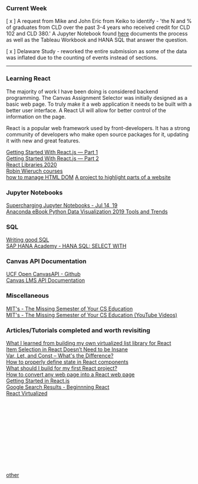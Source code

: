 ### Current Week 

 [ x ] A request from Mike and John Eric from Keiko to identify - 'the N and % of graduates from CLD over the past 3-4 years who received credit for CLD 102 and CLD 380.' A Jupyter Notebook found [here](retrieve_degrees_awarded_merge_with_enrollment.md) documents the process as well as the Tableau Workbook and HANA SQL that answer the question.  
 
 [ x ] Delaware Study - reworked the entire submission as some of the data was inflated due to the counting of events instead of sections.  

---

### Learning React  
The majority of work I have been doing is considered backend programming. The Canvas Assignment Selector was initially designed as a basic web page. To truly make it a web application it needs to be built with a better user interface. A React UI will allow for better control of the information on the page.  

React is a popular web framework used by front-developers. It has a strong community of developers who make open source packages for it, updating it with new and great features.  

[Getting Started With React.js — Part 1](https://medium.com/better-programming/getting-started-with-react-js-part-1-59598ef17780)  
[Getting Started With React.js — Part 2](https://medium.com/better-programming/getting-started-with-react-js-part-2-3dbd08c680a2)  
[React Libraries 2020](https://www.robinwieruch.de/react-libraries#routing-with-react-router)  
[Robin Wieruch courses](https://courses.robinwieruch.de/)  
[how to manage HTML DOM](https://htmldom.dev/)
[A project to highlight parts of a website](https://github.com/andrew4699/react-see-through#example)  

### Jupyter Notebooks  
[Supercharging Jupyter Notebooks - Jul 14, 19](https://towardsdatascience.com/supercharging-jupyter-notebooks-e22f5ad7ca18)  
[Anaconda eBook Python Data Visualization 2019 Tools and Trends](Anaconda_eBook_PyViz_0519.pdf)  

### SQL  
[Writing good SQL](https://towardsdatascience.com/writing-good-sql-ccb578ff9919)  
[SAP HANA Academy - HANA SQL: SELECT WITH](https://www.youtube.com/watch?v=ngEca_5c-H4)  

### Canvas API Documentation  
[UCF Open CanvasAPI - Github](https://github.com/ucfopen/canvasapi)  
[Canvas LMS API Documentation](https://canvas.instructure.com/doc/api/index.html)  

### Miscellaneous  
[MIT's - The Missing Semester of Your CS Education](https://missing.csail.mit.edu/)  
[MIT's - The Missing Semester of Your CS Education (YouTube Videos)](https://www.youtube.com/playlist?list=PLyzOVJj3bHQuloKGG59rS43e29ro7I57J)  

### Articles/Tutorials completed and worth revisiting  
[What I learned from building my own virtualized list library for React](https://dev.to/nishanbajracharya/what-i-learned-from-building-my-own-virtualized-list-library-for-react-45ik)  
[Item Selection in React Doesn’t Need to be Insane](https://medium.com/@sconnolly17/item-selection-in-react-doesnt-need-to-be-insane-e81fce48ba91)  
[Var, Let, and Const – What's the Difference?](https://www.freecodecamp.org/news/var-let-and-const-whats-the-difference/)  
[How to properly define state in React components](https://medium.com/hackernoon/how-to-properly-define-state-in-react-components-b0f0ee83c982)  
[What should I build for my first React project?](https://medium.com/javascript-in-plain-english/what-should-i-build-for-my-first-reactjs-project-4c575d04728)  
[How to convert any web page into a React web page](https://medium.com/javascript-in-plain-english/how-to-convert-any-web-page-to-reactjs-9740f1ba15db)  
[Getting Started in React.js](https://medium.com/swlh/getting-started-in-react-js-995539f8438e)  
[Google Search Results - Beginnning React](https://www.google.com/search?q=beginning+react+medium.com&oq=beginning+react+medium.com&aqs=chrome..69i57.10908j0j7&sourceid=chrome&ie=UTF-8)  
[React Virtualized](https://bvaughn.github.io/react-virtualized/#/wizard)  
[]()  
[]()  
[]()  
[]()  
[]()  
[]()  
[]()  
[]()  
[]()  
[]()  
[]()  
[]()  
[other](other.md)